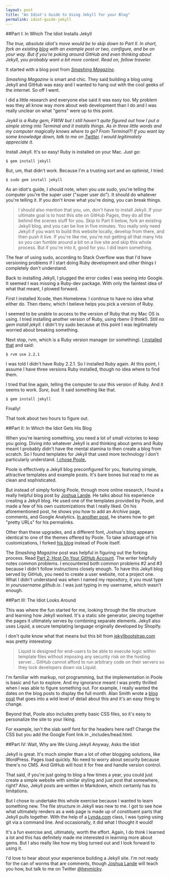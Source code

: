 ```yaml
---
layout: post
title: "An Idiot's Guide to Using Jekyll for your Blog"
permalink: idiot-guide-jekyll
---
```


##Part I: In Which The Idiot Installs Jekyll

*The true, absolute idiot's move would be to skip down to Part II. In short, fork an existing [blog](http://getpoole.com/) with an example post or two, configure, and be on your way. But if you're poking around GitHub and even thinking about Jekyll, you probably want a bit more context. Read on, fellow traveler.*

It started with a blog post from *[Smashing Magazine](http://www.smashingmagazine.com/2014/08/01/build-blog-jekyll-github-pages/)*. 

*Smashing Magazine* is smart and chic. They said building a blog using Jekyll and GitHub was easy and I wanted to hang out with the cool geeks of the internet. So off I went. 

I did a little research and everyone else said it was easy too. My problem was they all know way more about web development than I do and I was really unclear on what "gems" were up to this point. 

*Jeykll is a Ruby gem, FWIW but I still haven't quite figured out how I put a simple string into Terminal and it installs things. As in three little words and my computer magically knows where to go? From Terminal?! If you want lay some knowledge down, talk to me on [Twitter](http://www.twitter.com.heymicky). I would legitimately appreciate it.*

Install Jekyll. It's so easy! Ruby is installed on your Mac. Just go:

```
$ gem install jekyll
```

But, um, that didn't work. Because I'm a trusting sort and an optimist, I tried:

```
$ sudo gem install jekyll
```

As an idiot's guide, I should note, when you use *sudo*, you're telling the computer you're the super user ("super user do"). It should do whatever you're telling it. If you don't know what you're doing, you can break things.

>I should also mention that you, um, don't have to install Jekyll. If your ultimate goal is to host this site on GitHub Pages, they do all the behind the scenes stuff for you. Skip to Part II below, fork an existing Jekyll blog, and you can be live in five minutes. You really only need Jekyll if you want to build this website locally, develop from there, and then push it live. If you're like me, you're not getting all that many hits so you can fumble around a bit on a live site and skip this whole process. But if you're into it, good for you. I did learn something.

The fear of using sudo, according to Stack Overflow was that I'd have versioning problems if I start doing Ruby development and other things I completely don't understand.

Back to installing Jekyll, I plugged the error codes I was seeing into Google. It seemed I was missing a Ruby-dev package. With only the faintest idea of what that meant, I plowed forward. 

First I installed Xcode, then Homebrew. I continue to have no idea what either do. Then rbenv, which I believe helps you pick a version of Ruby.

I seemed to be unable to access to the version of Ruby that my Mac OS is using. I tried installing another version of Ruby, using rbenv (I think!). Still no *gem install jekyll*. I didn't try sudo because at this point I was legitimately worried about breaking something.

Next stop, rvm, which is a Ruby version manager (or something). [I installed that](http://davidensinger.com/2013/03/installing-jekyll/) and said:

```
$ rvm use 2.2.1
```
 
I was told I didn't have Ruby 2.2.1. So I installed Ruby again. At this point, I assume I have three versions Ruby installed, though no idea where to find them.

I tried that line again, telling the computer to *use* this version of Ruby. And it seems to work. *Sure, bud.* It said something like that.

```
$ gem install jekyll
```

Finally!

That took about two hours to figure out. 

##Part II: In Which the Idiot Gets His Blog

When you're learning something, you need a lot of small victories to keep you going. Diving into whatever Jekyll is and thinking about gems and Ruby meant I probably didn't have the mental stamina to then create a blog from scratch. So I found templates for Jekyll that used more technology I don't particularly understand. [I chose Poole.](http://getpoole.com/)

Poole is effectively a Jekyll blog preconfigured for you, featuring simple, attractive templates and example posts. It's bare bones but read to me as clean and sophisticated.

But instead of simply forking Poole, through more online research, I found a really helpful blog post by [Joshua Lande](http://joshualande.com/jekyll-github-pages-poole/). He talks about his experience creating a Jekyll blog. He used one of the templates provided by Poole, and made a few of his own customizations that I really liked. On his aforementioned post, he shows you how to add an *Archive* page, comments, and Google Analytics. [In another post](http://joshualande.com/short-urls-jekyll/), he shares how to get "pretty URLs" for his permalinks.

Other than these upgrades, and a different font, Joshua's blog appears identical to one of the themes offered by Poole. To take advantage of his customizations, I forked [his blog](https://github.com/joshualande/joshualande.github.io) instead of Poole itself.

The *Smashing Magazine* post was helpful in figuring out the forking process. Read [Part 2: Host On Your GitHub Account](http://www.smashingmagazine.com/2014/08/01/build-blog-jekyll-github-pages/). The writer helpfully notes common problems. I encountered both common problems #2 and #3 because I didn't follow instructions closely enough. To have this Jekyll blog served by GitHub, you need to create a user website, not a project one. What I didn't understand was when I named my repository, it you must type in *yourusername.github.io*. I was just typing in my username, which wasn't enough.

##Part III: The Idiot Looks Around

This was where the fun started for me, looking through the file structure and learning how Jekyll worked. It's a static site generator, piecing together the pages it ultimately serves by combining separate elements. Jekyll also uses Liquid, a secure templating language originally developed by Shopify. 

I don't quite know what that means but this bit from [jekyllbootstrap.com](http://jekyllbootstrap.com/lessons/jekyll-introduction.html#toc_16) was pretty interesting:

>Liquid is designed for end-users to be able to execute logic within template files without imposing any security risk on the hosting server... GitHub cannot afford to run arbitrary code on their servers so they lock developers down via Liquid.

I'm familiar with markup, not programming, but the implementation in Poole is basic and fun to explore. And my ignorance meant I was pretty thrilled when I was able to figure something out. For example, I really wanted the dates on the blog posts to display the full month. Alan Smith wrote a [blog post](http://alanwsmith.com/jekyll-liquid-date-formatting-examples) that goes into a wild level of detail about this and it's an easy thing to change.

Beyond that, Poole also includes pretty basic CSS files, so it's easy to personalize the site to your liking.

For example, isn't the slab serif font for the headers here rad? Change the CSS but you add the Google Font link in _includes/head.html.

##Part IV: Wait, Why are We Using Jekyll Anyway, Asks the Idiot

Jekyll is great. It's much simpler than a lot of other blogging solutions, like WordPress. Pages load quickly. No need to worry about security because there's no CMS. And GitHub will host it for free and handle version control.

That said, if you're just going to blog a few times a year, you could just create a simple website with similar styling and just post that somewhere, right? Also, Jekyll posts are written in Markdown, which certainly has its limitations.

But I chose to undertake this whole exercise because I wanted to learn something new. The file structure in Jekyll was new to me. I got to see how what ultimately renders as a web page is made up of constituent parts that Jekyll pulls together. With the help of a [Lynda.com](http://www.lynda.com/GitHub-tutorials/GitHub-Web-Designers/162276-2.html) class, I was typing using git via a command line. And occasionally, it did what I thought it would!

It's a fun exercise and, ultimately, worth the effort. Again, I do think I learned a lot and this has definitely made me interested in learning more about gems. But I also really like how my blog turned out and I look forward to using it.

I'd love to hear about your experience building a Jekyll site. I'm not ready for the can of worms that are comments, though [Joshua Lande](http://joshualande.com/jekyll-github-pages-poole/) will teach you how, but talk to me on Twitter [@heymicky](http://www.twitter.com/heymicky).

